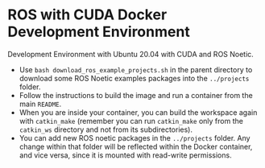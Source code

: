 # ROS with CUDA Docker Development Environment

Development Environment with Ubuntu 20.04 with CUDA and ROS Noetic.  

- Use `bash download_ros_example_projects.sh` in the parent directory to download some ROS Noetic examples packages into the `../projects` folder.
- Follow the instructions to build the image and run a container from the main `README`.
- When you are inside your container, you can build the workspace again with `catkin_make` (remember you can run `catkin_make` only from the `catkin_ws` directory and not from its subdirectories).
- You can add new ROS noetic packages in the `../projects` folder. Any change within that folder will be reflected within the Docker container, and vice versa, since it is mounted with read-write permissions.

